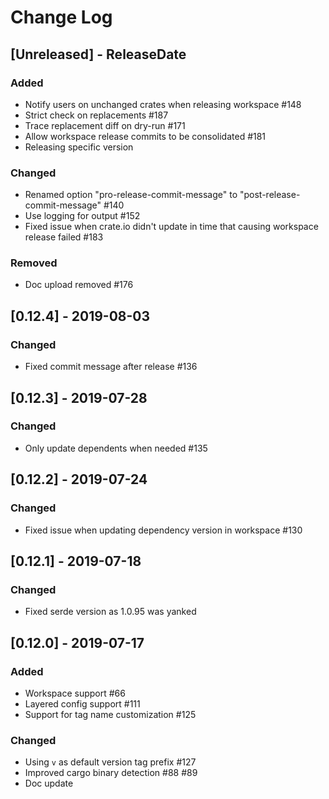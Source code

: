 # Change Log

## [Unreleased] - ReleaseDate

### Added

* Notify users on unchanged crates when releasing workspace #148
* Strict check on replacements #187
* Trace replacement diff on dry-run #171
* Allow workspace release commits to be consolidated #181
* Releasing specific version

### Changed

* Renamed option "pro-release-commit-message" to
  "post-release-commit-message" #140
* Use logging for output #152
* Fixed issue when crate.io didn't update in time that causing
  workspace release failed #183

### Removed

* Doc upload removed #176

## [0.12.4] - 2019-08-03

### Changed

* Fixed commit message after release #136

## [0.12.3] - 2019-07-28

### Changed

* Only update dependents when needed #135

## [0.12.2] - 2019-07-24

### Changed

* Fixed issue when updating dependency version in workspace #130

## [0.12.1] - 2019-07-18

### Changed

* Fixed serde version as 1.0.95 was yanked

## [0.12.0] - 2019-07-17

### Added

* Workspace support #66
* Layered config support #111
* Support for tag name customization #125

### Changed

* Using `v` as default version tag prefix #127
* Improved cargo binary detection #88 #89
* Doc update
